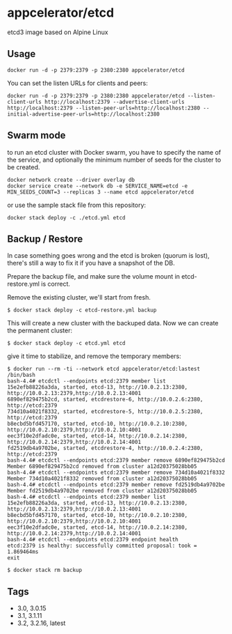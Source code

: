 # appcelerator/etcd

etcd3 image based on Alpine Linux

## Usage

    docker run -d -p 2379:2379 -p 2380:2380 appcelerator/etcd

You can set the listen URLs for clients and peers:

    docker run -d -p 2379:2379 -p 2380:2380 appcelerator/etcd --listen-client-urls http://localhost:2379 --advertise-client-urls http://localhost:2379 --listen-peer-urls=http://localhost:2380 --initial-advertise-peer-urls=http://localhost:2380

## Swarm mode

to run an etcd cluster with Docker swarm, you have to specify the name of the service, and optionally the minimum number of seeds for the cluster to be created.

    docker network create --driver overlay db
    docker service create --network db -e SERVICE_NAME=etcd -e MIN_SEEDS_COUNT=3 --replicas 3 --name etcd appcelerator/etcd

or use the sample stack file from this repository:

    docker stack deploy -c ./etcd.yml etcd

## Backup / Restore

In case something goes wrong and the etcd is broken (quorum is lost), there's still a way to fix it if you have a snapshot of the DB.

Prepare the backup file, and make sure the volume mount in etcd-restore.yml is correct.

Remove the existing cluster, we'll start from fresh.

    $ docker stack deploy -c etcd-restore.yml backup

This will create a new cluster with the backuped data. Now we can create the permanent cluster:

    $ docker stack deploy -c etcd.yml etcd

give it time to stabilize, and remove the temporary members:

    $ docker run --rm -ti --network etcd appcelerator/etcd:lastest /bin/bash
    bash-4.4# etcdctl --endpoints etcd:2379 member list
    15e2efb88226a3da, started, etcd-13, http://10.0.2.13:2380, http://10.0.2.13:2379,http://10.0.2.13:4001
    6890ef829475b2cd, started, etcdrestore-6, http://10.0.2.6:2380, http://etcd:2379
    734d10a4021f8332, started, etcdrestore-5, http://10.0.2.5:2380, http://etcd:2379
    b8ecbd5bfd457170, started, etcd-10, http://10.0.2.10:2380, http://10.0.2.10:2379,http://10.0.2.10:4001
    eec3f10e2dfadc0e, started, etcd-14, http://10.0.2.14:2380, http://10.0.2.14:2379,http://10.0.2.14:4001
    fd2519db4a9702be, started, etcdrestore-4, http://10.0.2.4:2380, http://etcd:2379
    bash-4.4# etcdctl --endpoints etcd:2379 member remove 6890ef829475b2cd
    Member 6890ef829475b2cd removed from cluster a12d20375028bb05
    bash-4.4# etcdctl --endpoints etcd:2379 member remove 734d10a4021f8332
    Member 734d10a4021f8332 removed from cluster a12d20375028bb05
    bash-4.4# etcdctl --endpoints etcd:2379 member remove fd2519db4a9702be
    Member fd2519db4a9702be removed from cluster a12d20375028bb05
    bash-4.4# etcdctl --endpoints etcd:2379 member list
    15e2efb88226a3da, started, etcd-13, http://10.0.2.13:2380, http://10.0.2.13:2379,http://10.0.2.13:4001
    b8ecbd5bfd457170, started, etcd-10, http://10.0.2.10:2380, http://10.0.2.10:2379,http://10.0.2.10:4001
    eec3f10e2dfadc0e, started, etcd-14, http://10.0.2.14:2380, http://10.0.2.14:2379,http://10.0.2.14:4001
    bash-4.4# etcdctl --endpoints etcd:2379 endpoint health
    etcd:2379 is healthy: successfully committed proposal: took = 1.869464ms
    exit

    $ docker stack rm backup

## Tags

- 3.0, 3.0.15
- 3.1, 3.1.11
- 3.2, 3.2.16, latest
